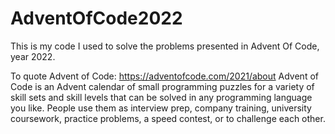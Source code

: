 # AdventOfCode2022
This is my code I used to solve the problems presented in Advent Of Code, year 2022.

To quote Advent of Code: https://adventofcode.com/2021/about
Advent of Code is an Advent calendar of small programming puzzles for a variety of skill sets and skill levels that can be solved in any programming language you like. People use them as interview prep, company training, university coursework, practice problems, a speed contest, or to challenge each other.
